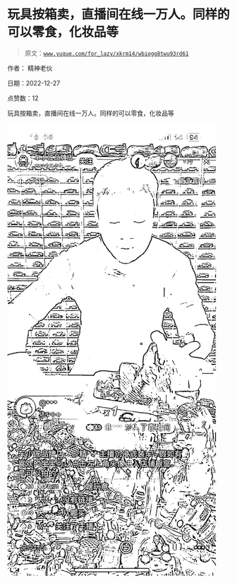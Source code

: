 # 玩具按箱卖，直播间在线一万人。同样的可以零食，化妆品等

> 原文：[`www.yuque.com/for_lazy/xkrm14/wbiogg8twu93rd61`](https://www.yuque.com/for_lazy/xkrm14/wbiogg8twu93rd61)

作者： 精神老伙 

日期：2022-12-27 

点赞数：12 

玩具按箱卖，直播间在线一万人。同样的可以零食，化妆品等 

![](img/ace6e3e5de54942f12639a192b1d72d3.png) 

